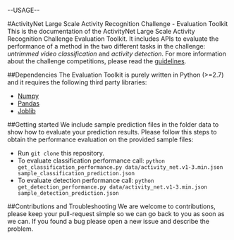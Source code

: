 --USAGE--




#ActivityNet Large Scale Activity Recognition Challenge - Evaluation Toolkit
This is the documentation of the ActivityNet Large Scale Activity Recognition
Challenge Evaluation Toolkit. It includes APIs to evaluate the performance of a method in the two different tasks in the challenge: *untrimmed video classification* and *activity detection*. For more information about the challenge competitions, please read the [guidelines](http://activity-net.org/challenges/2016/guidelines.html).

##Dependencies
The Evaluation Toolkit is purely written in Python (>=2.7) and it requires the 
following third party libraries:
* [Numpy](http://www.numpy.org/)
* [Pandas](http://pandas.pydata.org/)
* [Joblib](https://pythonhosted.org/joblib/)

##Getting started
We include sample prediction files in the folder data to show how to evaluate your prediction results. Please follow this steps to obtain the performance evaluation on the provided sample files:
* Run `git clone` this repository.
* To evaluate classification performance call: `python get_classification_performance.py data/activity_net.v1-3.min.json sample_classification_prediction.json`
* To evaluate detection performance call: `python get_detection_performance.py data/activity_net.v1-3.min.json sample_detection_prediction.json`

##Contributions and Troubleshooting
We are welcome to contributions, please keep your pull-request simple so we can go back to you as soon as we can. If you found a bug please open a new issue and describe the problem.
